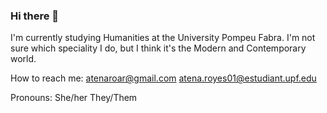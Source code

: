 ### Hi there 👋

I'm currently studying Humanities at the University Pompeu Fabra.
I'm not sure which speciality I do, but I think it's the Modern and Contemporary world.

How to reach me:
atenaroar@gmail.com
atena.royes01@estudiant.upf.edu

Pronouns: 
She/her 
They/Them

